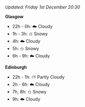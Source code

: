 *Updated: Friday 1st December 20:30*

**Glasgow**

* 22h - 0h: :cloud: Cloudy
* 1h - 3h: :snowman: Snowy
* 4h: :cloud: Cloudy
* 5h: :snowman: Snowy
* 6h - 9h: :cloud: Cloudy

**Edinburgh**

* 22h - 1h: :partly_sunny: Partly Cloudy
* 2h - 6h: :cloud: Cloudy
* 7h, 8h: :snowman: Snowy
* 9h: :cloud: Cloudy
